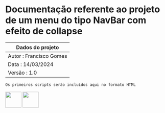 # Documentação referente ao projeto de um menu do tipo NavBar com efeito de collapse

| Dados do projeto | 
| --------
| Autor : Francisco Gomes
| Data : 14/03/2024
| Versão : 1.0



~~~HTML
Os primeiros scripts serão incluídos aqui no formato HTML
~~~

[<img src="https://www.w3.org/html/logo/img/html5-topper.png" height="50"></a>](https://web.dio.me/track/decola-tech-avanade-net-developer?tab=path)
[<img src="https://logowik.com/content/uploads/images/123_css3.jpg" height="50"></a>](https://web.dio.me/track/decola-tech-avanade-net-developer?tab=path)
